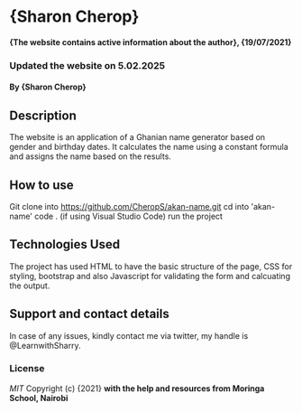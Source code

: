 # {Sharon Cherop}
#### {The website contains active information about the author}, {19/07/2021}
### Updated the website on 5.02.2025
#### By **{Sharon Cherop}**
## Description
The website is an application of a Ghanian name generator based on gender and birthday dates. It calculates the name using a constant formula and assigns the name based on the results. 
## How to use
Git clone into https://github.com/CheropS/akan-name.git
cd into 'akan-name'
code . (if using Visual Studio Code)
run the project
## Technologies Used
The project has used HTML to have the basic structure of the page, CSS for styling, bootstrap and also Javascript for validating the form and calcuating the output. 
## Support and contact details
In case of any issues, kindly contact me via twitter, my handle is @LearnwithSharry. 
### License
*MIT*
Copyright (c) {2021} **with the help and resources from Moringa School, Nairobi**
  
